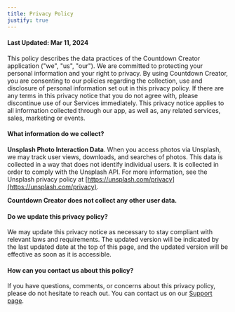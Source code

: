 ```yaml
---
title: Privacy Policy
justify: true
---
```


#### Last Updated: Mar 11, 2024

This policy describes the data practices of the Countdown Creator application ("we", "us", "our"). 
We are committed to protecting your personal information and your right to privacy.
By using Countdown Creator, you are consenting to our policies regarding the collection, use and disclosure 
of personal information set out in this privacy policy. If there are any terms in this privacy notice 
that you do not agree with, please discontinue use of our Services immediately. 
This privacy notice applies to all information collected through our app, as well as, 
any related services, sales, marketing or events.

#### What information do we collect?

**Unsplash Photo Interaction Data**. When you access photos via Unsplash, we may track user views, downloads, and searches of photos. This data is collected in a way that does not identify individual users. It is collected in order to comply with the Unsplash API. For more information, see the Unsplash privacy policy at [https://unsplash.com/privacy](https://unsplash.com/privacy).

**Countdown Creator does not collect any other user data.**

#### Do we update this privacy policy?

We may update this privacy notice as necessary to stay compliant with relevant laws and requirements. The updated version 
will be indicated by the last updated date at the top of this page, and the updated version will be effective as soon as it is accessible.

#### How can you contact us about this policy?

If you have questions, comments, or concerns about this privacy policy, please do not hesitate to 
reach out. You can contact us on our [Support page](./support).